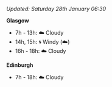*Updated: Saturday 28th January 06:30*

**Glasgow**

* 7h - 13h: :cloud: Cloudy
* 14h, 15h: :cyclone: Windy (:cloud:)
* 16h - 18h: :cloud: Cloudy

**Edinburgh**

* 7h - 18h: :cloud: Cloudy
